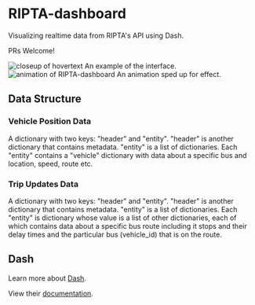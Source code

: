 # RIPTA-dashboard
Visualizing realtime data from RIPTA's API using Dash.  

PRs Welcome!  

<img src="https://i.imgur.com/yyCFtfQ.png" alt="closeup of hovertext">  
An example of the interface.

<img src="https://i.imgur.com/TEcu88o.gif" alt="animation of RIPTA-dashboard">  
An animation sped up for effect.

## Data Structure
### Vehicle Position Data
A dictionary with two keys: "header" and "entity".
"header" is another dictionary that contains metadata.
"entity" is a list of dictionaries.
Each "entity" contains a "vehicle" dictionary with data about a specific bus and location, speed, route etc.

### Trip Updates Data
A dictionary with two keys: "header" and "entity".
"header" is another dictionary that contains metadata.
"entity" is a list of dictionaries.
Each "entity" is dictionary whose value is a list of other dictionaries, each of which contains data about a specific bus route including it stops and their delay times and the particular bus (vehicle_id) that is on the route.  

## Dash
Learn more about [Dash](https://plot.ly/dash/).  

View their [documentation](https://github.com/plotly/dash).
